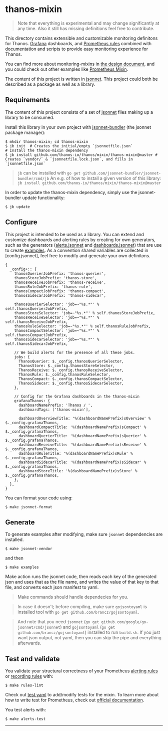 # thanos-mixin

> Note that everything is experimental and may change significantly at any time.
> Also it still has missing definitions feel free to contribute.

This directory contains extensible and customizable monitoring definitons for Thanos. [Grafana](http://grafana.com/) dashboards, and [Prometheus rules](https://prometheus.io/docs/prometheus/latest/configuration/recording_rules/) combined with documentation and scripts to provide easy monitoring experience for Thanos.

You can find more about monitoring-mixins in [the design document](https://docs.google.com/document/d/1A9xvzwqnFVSOZ5fD3blKODXfsat5fg6ZhnKu9LK3lB4/edit#heading=h.gt9r2h2gklj3), and you could check out other examples like [Prometheus Mixin](https://github.com/prometheus/prometheus/tree/master/documentation/prometheus-mixin).

The content of this project is written in [jsonnet](http://jsonnet.org/). This project could both be described as a package as well as a library.

## Requirements

The content of this project consists of a set of [jsonnet](http://jsonnet.org/) files making up a library to be consumed.

Install this library in your own project with [jsonnet-bundler](https://github.com/jsonnet-bundler/jsonnet-bundler#install) (the jsonnet package manager):

```shell
$ mkdir thanos-mixin; cd thanos-mixin
$ jb init  # Creates the initial/empty `jsonnetfile.json`
# Install the thanos-mixin dependency
$ jb install github.com/thanos-io/thanos/mixin/thanos-mixin@master # Creates `vendor/` & `jsonnetfile.lock.json`, and fills in `jsonnetfile.json`
```

> `jb` can be installed with `go get github.com/jsonnet-bundler/jsonnet-bundler/cmd/jb`
> An e.g. of how to install a given version of this library: `jb install github.com/thanos-io/thanos/mixin/thanos-mixin@master`

In order to update the thanos-mixin dependency, simply use the jsonnet-bundler update functionality:
```shell
$ jb update
```

## Configure

This project is intended to be used as a library. You can extend and customize dashboards and alerting rules by creating for own generators, such as the generators ([alerts.jsonnet](alerts.jsonnet) and [dashboards.jsonnet](dashboards.jsonnet)) that are use to create [examples](examples). As a convention shared variables are collected in [config.jsonnet], feel free to modify and generate your own definitons.

[embedmd]:# (config.libsonnet)
```libsonnet
{
  _config+:: {
    thanosQuerierJobPrefix: 'thanos-querier',
    thanosStoreJobPrefix: 'thanos-store',
    thanosReceiveJobPrefix: 'thanos-receive',
    thanosRuleJobPrefix: 'thanos-rule',
    thanosCompactJobPrefix: 'thanos-compact',
    thanosSidecarJobPrefix: 'thanos-sidecar',

    thanosQuerierSelector: 'job=~"%s.*"' % self.thanosQuerierJobPrefix,
    thanosStoreSelector: 'job=~"%s.*"' % self.thanosStoreJobPrefix,
    thanosReceiveSelector: 'job=~"%s.*"' % self.thanosReceiveJobPrefix,
    thanosRuleSelector: 'job=~"%s.*"' % self.thanosRuleJobPrefix,
    thanosCompactSelector: 'job=~"%s.*"' % self.thanosCompactJobPrefix,
    thanosSidecarSelector: 'job=~"%s.*"' % self.thanosSidecarJobPrefix,

    // We build alerts for the presence of all these jobs.
    jobs: {
      ThanosQuerier: $._config.thanosQuerierSelector,
      ThanosStore: $._config.thanosStoreSelector,
      ThanosReceive: $._config.thanosReceiveSelector,
      ThanosRule: $._config.thanosRuleSelector,
      ThanosCompact: $._config.thanosCompactSelector,
      ThanosSidecar: $._config.thanosSidecarSelector,
    },

    // Config for the Grafana dashboards in the thanos-mixin
    grafanaThanos: {
      dashboardNamePrefix: 'Thanos / ',
      dashboardTags: ['thanos-mixin'],

      dashboardOverviewTitle: '%(dashboardNamePrefix)sOverview' % $._config.grafanaThanos,
      dashboardCompactTitle: '%(dashboardNamePrefix)sCompact' % $._config.grafanaThanos,
      dashboardQuerierTitle: '%(dashboardNamePrefix)sQuerier' % $._config.grafanaThanos,
      dashboardReceiveTitle: '%(dashboardNamePrefix)sReceive' % $._config.grafanaThanos,
      dashboardRuleTitle: '%(dashboardNamePrefix)sRule' % $._config.grafanaThanos,
      dashboardSidecarTitle: '%(dashboardNamePrefix)sSidecar' % $._config.grafanaThanos,
      dashboardStoreTitle: '%(dashboardNamePrefix)sStore' % $._config.grafanaThanos,
    },
  },
}
```

You can format your code using:
```shell
$ make jsonnet-format
```

## Generate

To generate examples after modifying, make sure `jsonnet` dependencies are installed.
```shell
$ make jsonnet-vendor
```

and then

```shell
$ make examples
```

Make action runs the jsonnet code, then reads each key of the generated json and uses that as the file name, and writes the value of that key to that file, and converts each json manifest to yaml.

> Make commands should handle dependecies for you.

> In case it doesn't; before compiling, make sure `gojsontoyaml` is installed tool with `go get github.com/brancz/gojsontoyaml`.

> And note that you need `jsonnet` (`go get github.com/google/go-jsonnet/cmd/jsonnet`) and `gojsontoyaml` (`go get github.com/brancz/gojsontoyaml`) installed to run `build.sh`. If you just want json output, not yaml, then you can skip the pipe and everything afterwards.

## Test and validate

You validate your structural correctness of your Prometheus [alerting rules](https://prometheus.io/docs/prometheus/latest/configuration/alerting_rules/) or [recording rules](https://prometheus.io/docs/prometheus/latest/configuration/recording_rules/) with:

```shell
$ make rules-lint
```

Check out [test.yaml](examples/alerts/tests.yaml) to add/modify tests for the mixin. To learn more about how to write test for Prometheus, check out [official documentation](https://www.prometheus.io/docs/prometheus/latest/configuration/unit_testing_rules/).

You test alerts with:

```shell
$ make alerts-test
```

---

